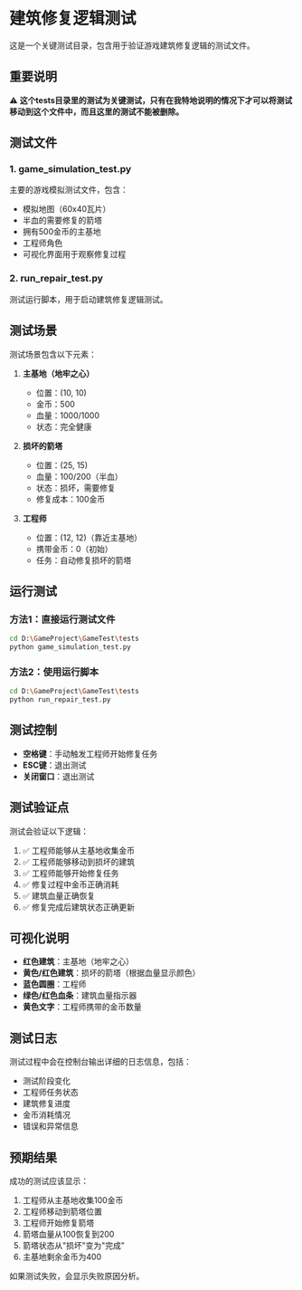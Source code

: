 # 建筑修复逻辑测试

这是一个关键测试目录，包含用于验证游戏建筑修复逻辑的测试文件。

## 重要说明

⚠️ **这个tests目录里的测试为关键测试，只有在我特地说明的情况下才可以将测试移动到这个文件中，而且这里的测试不能被删除。**

## 测试文件

### 1. game_simulation_test.py
主要的游戏模拟测试文件，包含：
- 模拟地图（60x40瓦片）
- 半血的需要修复的箭塔
- 拥有500金币的主基地
- 工程师角色
- 可视化界面用于观察修复过程

### 2. run_repair_test.py
测试运行脚本，用于启动建筑修复逻辑测试。

## 测试场景

测试场景包含以下元素：

1. **主基地（地牢之心）**
   - 位置：(10, 10)
   - 金币：500
   - 血量：1000/1000
   - 状态：完全健康

2. **损坏的箭塔**
   - 位置：(25, 15)
   - 血量：100/200（半血）
   - 状态：损坏，需要修复
   - 修复成本：100金币

3. **工程师**
   - 位置：(12, 12)（靠近主基地）
   - 携带金币：0（初始）
   - 任务：自动修复损坏的箭塔

## 运行测试

### 方法1：直接运行测试文件
```bash
cd D:\GameProject\GameTest\tests
python game_simulation_test.py
```

### 方法2：使用运行脚本
```bash
cd D:\GameProject\GameTest\tests
python run_repair_test.py
```

## 测试控制

- **空格键**：手动触发工程师开始修复任务
- **ESC键**：退出测试
- **关闭窗口**：退出测试

## 测试验证点

测试会验证以下逻辑：

1. ✅ 工程师能够从主基地收集金币
2. ✅ 工程师能够移动到损坏的建筑
3. ✅ 工程师能够开始修复任务
4. ✅ 修复过程中金币正确消耗
5. ✅ 建筑血量正确恢复
6. ✅ 修复完成后建筑状态正确更新

## 可视化说明

- **红色建筑**：主基地（地牢之心）
- **黄色/红色建筑**：损坏的箭塔（根据血量显示颜色）
- **蓝色圆圈**：工程师
- **绿色/红色血条**：建筑血量指示器
- **黄色文字**：工程师携带的金币数量

## 测试日志

测试过程中会在控制台输出详细的日志信息，包括：
- 测试阶段变化
- 工程师任务状态
- 建筑修复进度
- 金币消耗情况
- 错误和异常信息

## 预期结果

成功的测试应该显示：
1. 工程师从主基地收集100金币
2. 工程师移动到箭塔位置
3. 工程师开始修复箭塔
4. 箭塔血量从100恢复到200
5. 箭塔状态从"损坏"变为"完成"
6. 主基地剩余金币为400

如果测试失败，会显示失败原因分析。
